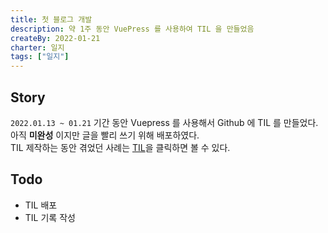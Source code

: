 ```yaml
---
title: 첫 블로그 개발
description: 약 1주 동안 VuePress 를 사용하여 TIL 을 만들었음
createBy: 2022-01-21
charter: 일지
tags: ["일지"]
---
```


## Story

`2022.01.13 ~ 01.21` 기간 동안 Vuepress 를 사용해서 Github 에 TIL 를 만들었다.  
아직 **미완성** 이지만 글을 빨리 쓰기 위해 배포하였다.  
TIL 제작하는 동안 겪었던 사례는 [TIL](/TIL/project/TIL)을 클릭하면 볼 수 있다.

## Todo

-   TIL 배포
-   TIL 기록 작성
